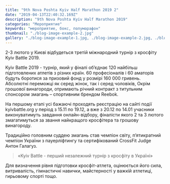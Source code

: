 ```yaml
---
title: "9th Nova Poshta Kyiv Half Marathon 2019 2"
date: "2019-04-13T22:40:32.169Z"
description: "9th Nova Poshta Kyiv Half Marathon 2019"
categories: "Мероприятие"
keywords: "мероприятие, бокс, полумарафон"
thumbnail: "./blog-image-example-2.jpg"
gallery: "./blog-image-example-1.jpg, ./blog-image-example-2.jpg, ./blog-image-example-3.jpg, ./blog-image-example-4.jpg"
---
```


2-3 лютого у Києві відбудеться третій міжнародний турнір з кросфіту Kyiv Battle 2019.

Kyiv Battle 2019 - турнір, який у фіналі об’єднає 120 найбільш підготовлених атлетів з різних країн. 60 професіоналів і 60 аматорів будуть боротися за призовий фонд у розмірі 160 000 гривень.
Абсолютні переможці як серед жінок, так і серед чоловіків,
Окрім грошової винагороди, отримають річний контракт з титульним спонсором змагань – спортивним брендом Reebok.

На першому етапі усі бажаючі проходять реєстрацію на сайті події kyivbattle.org у період з 15.11 по 19.12, а вже з 20.12 по 14.01 учасники виконуватимуть завдання онлайн-відбору, фіналісти якого 2 та 3 лютого змагатимуться за звання найкращого кросфітера та грошову винагороду.

Традиційно головним суддею змагань став чемпіон світу, п’ятикратний чемпіон України з пауерліфтингу та сертифікований CrossFit Judge Антон Галагуз.

> «Kyiv Battle - перший незалежний турнір з кросфіту в Україні»

Для визначення рівня підготовки кросфіт-атлета, оцінюється його сила, витривалість, гімнастичні навички, майстерності у важкій атлетиці, гирьовому спорті тощо.